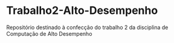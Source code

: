 # Trabalho2-Alto-Desempenho
Repositório destinado à confecção do trabalho 2 da disciplina de Computação de Alto Desempenho
